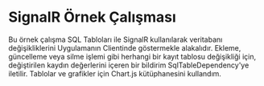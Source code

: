 # SignalR Örnek Çalışması
Bu örnek çalışma SQL Tabloları ile SignalR kullanılarak veritabanı değişikliklerini Uygulamanın Clientinde göstermekle alakalıdır.
Ekleme, güncelleme veya silme işlemi gibi herhangi bir kayıt tablosu değişikliği için, değiştirilen kaydın değerlerini içeren bir bildirim SqlTableDependency'ye iletilir.
Tablolar ve grafikler için Chart.js kütüphanesini kullandım.
